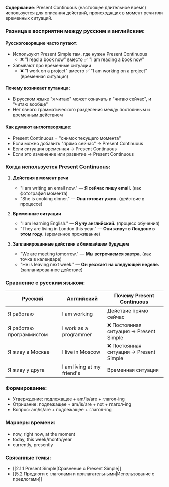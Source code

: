 **Содержание**: Present Continuous (настоящее длительное время) используется для описания действий, происходящих в момент речи или временных ситуаций.

### Разница в восприятии между русским и английским:

#### Русскоговорящие часто путают:
- Используют Present Simple там, где нужен Present Continuous
  - ❌ "I read a book now" вместо ✅ "I am reading a book now"
- Забывают про временные ситуации
  - ❌ "I work on a project" вместо ✅ "I am working on a project" (временная ситуация)

#### Почему возникает путаница:
- В русском языке "я читаю" может означать и "читаю сейчас", и "читаю вообще"
- Нет явного грамматического разделения между постоянным и временным действием

#### Как думают англоговорящие:
- Present Continuous = "снимок текущего момента"
- Если можно добавить "прямо сейчас" → Present Continuous
- Если ситуация временная → Present Continuous
- Если это изменение или развитие → Present Continuous

### Когда используется Present Continuous:

1. **Действия в момент речи**
   - "I am writing an email now." — **Я сейчас пишу email.** (как фотография момента)
   - "She is cooking dinner." — **Она готовит ужин.** (действие в процессе)

2. **Временные ситуации**
   - "I am learning English." — **Я учу английский.** (процесс обучения)
   - "They are living in London this year." — **Они живут в Лондоне в этом году.** (временное проживание)

3. **Запланированные действия в ближайшем будущем**
   - "We are meeting tomorrow." — **Мы встречаемся завтра.** (как точка в календаре)
   - "He is leaving next week." — **Он уезжает на следующей неделе.** (запланированное действие)

### Сравнение с русским языком:

| Русский | Английский | Почему Present Continuous |
|---------|------------|-------------------------|
| Я работаю | I am working | Действие прямо сейчас |
| Я работаю программистом | I work as a programmer | ❌ Постоянная ситуация → Present Simple |
| Я живу в Москве | I live in Moscow | ❌ Постоянная ситуация → Present Simple |
| Я живу у друга | I am living at my friend's | Временная ситуация |

### Формирование:
- Утверждение: подлежащее + am/is/are + глагол-ing
- Отрицание: подлежащее + am/is/are + not + глагол-ing
- Вопрос: am/is/are + подлежащее + глагол-ing

### Маркеры времени:
- now, right now, at the moment
- today, this week/month/year
- currently, presently

### Связанные темы:
- [[2.1.1 Present Simple|Сравнение с Present Simple]]
- [[5.2 Предлоги с глаголами и прилагательными|Использование с предлогами]] 